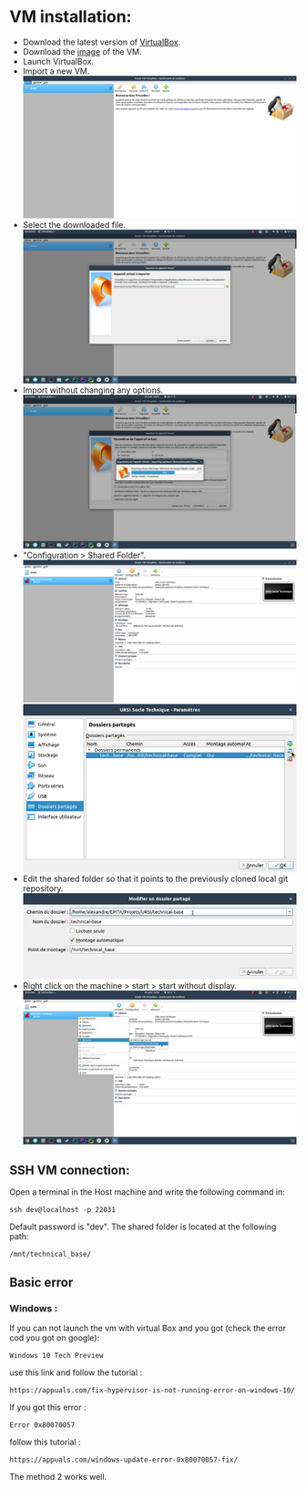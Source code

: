 # VM installation:

- Download the latest version of [VirtualBox](https://www.virtualbox.org/).
- Download the [image](https://tinyurl.com/yy7egysm/) of the VM.
- Launch VirtualBox.
- Import a new VM.
![newVM](./images/newVM.png)
- Select the downloaded file.
![dlfile](./images/select_dl_file.png)
- Import without changing any options.
![import](./images/import.png)
- "Configuration > Shared Folder".
![config](./images/configuration.png)
![sharedFolder](./images/shared_folder.png)
- Edit the shared folder so that it points to the previously cloned local git repository.
![link](./images/link.png)
- Right click on the machine > start > start without display.
![start](./images/start.png)

## SSH VM connection:

Open a terminal in the Host machine and write the following command in:
```
ssh dev@localhost -p 22031
```
Default password is "dev".
The shared folder is located at the following path: 
```
/mnt/technical_base/
```
## Basic error

### Windows :

If you can not launch the vm with virtual Box and you got (check the error cod you got on google):
```
Windows 10 Tech Preview
```
use this link and follow the tutorial :
```
https://appuals.com/fix-hypervisor-is-not-running-error-on-windows-10/
```

If you got this error :
```
Error 0x80070057
```

follow this tutorial :
```
https://appuals.com/windows-update-error-0x80070057-fix/
```
The method 2 works well.
